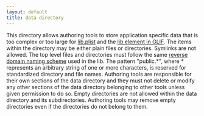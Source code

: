 ```yaml
---
layout: default
title: data directory
---
```


This directory allows authoring tools to store application specific data that is too complex or too large for [lib.plist] and the [lib element in GLIF]. The items within the directory may be either plain files or directories. Symlinks are not allowed. The top level files and directories must follow the same [reverse domain naming scheme] used in the lib. The pattern "public.\*", where \* represents an arbitrary string of one or more characters, is reserved for standardized directory and file names. Authoring tools are responsible for their own sections of the data directory and they must not delete or modify any other sections of the data directory belonging to other tools unless given permission to do so. Empty directories are not allowed within the data directory and its subdirectories. Authoring tools may remove empty directories even if the directories do not belong to them.

  [lib.plist]: ../lib.plist
  [lib element in GLIF]: ../glyphs/glif/#lib
  [reverse domain naming scheme]: ../conventions/#reverse-domain-naming-schemes
